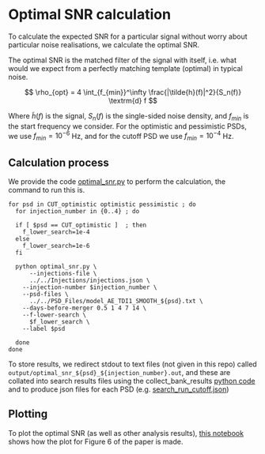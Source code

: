 # Optimal SNR calculation

To calculate the expected SNR for a particular signal without worry about particular noise realisations, we calculate the optimal SNR.

The optimal SNR is the matched filter of the signal with itself, i.e. what would we expect from a perfectly matching template (optimal) in typical noise.

$$
\rho_{opt} = 4 \int_{f_{min}}^\infty \frac{|\tilde{h}(f)|^2}{S_n(f)} \textrm{d} f
$$

Where $\tilde{h}(f)$ is the signal, $S_n(f)$ is the single-sided noise density, and $f_{min}$ is the start frequency we consider. For the optimistic and pessimistic PSDs, we use $f_{min}=10^{-6}$ Hz, and for the cutoff PSD we use $f_{min}=10^{-4}$ Hz.

## Calculation process
We provide the code [optimal_snr.py](optimal_snr.py) to perform the calculation, the command to run this is.
```
for psd in CUT_optimistic optimistic pessimistic ; do
  for injection_number in {0..4} ; do

  if [ $psd == CUT_optimistic ]  ; then
    f_lower_search=1e-4
  else
    f_lower_search=1e-6
  fi

  python optimal_snr.py \
      --injections-file \
      ../../Injections/injections.json \
    --injection-number $injection_number \
    --psd-files \
      ../../PSD_Files/model_AE_TDI1_SMOOTH_${psd}.txt \
    --days-before-merger 0.5 1 4 7 14 \
    --f-lower-search \
      $f_lower_search \
    --label $psd

  done
done
```

To store results, we redirect stdout to text files (not given in this repo) called `output/optimal_snr_${psd}_${injection_number}.out`, and these are collated into search results files using the collect_bank_results [python code](../collect_bank_search_results.py) and to produce json files for each PSD (e.g. [search_run_cutoff.json](../search_run_cutoff.json))

## Plotting
To plot the optimal SNR (as well as other analysis results), [this notebook](../plot_search_results.ipynb) shows how the plot for Figure 6 of the paper is made.